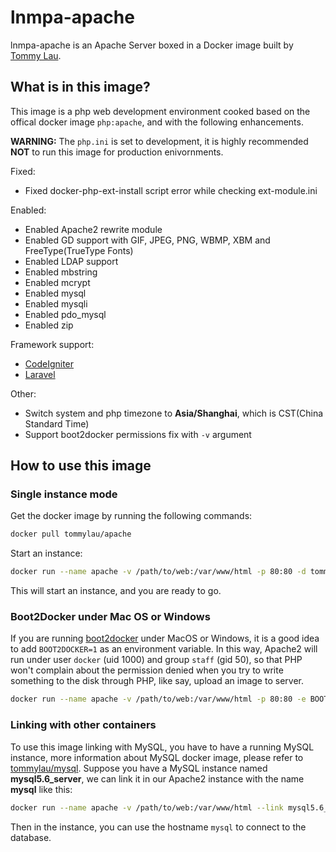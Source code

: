 # lnmpa-apache

lnmpa-apache is an Apache Server boxed in a Docker image built by [Tommy Lau](http://tommy.net.cn/).

## What is in this image?

This image is a php web development environment cooked based on the offical docker image `php:apache`, and with the following enhancements.

**WARNING:** The `php.ini` is set to development, it is highly recommended **NOT** to run this image for production enivornments.

Fixed:

- Fixed docker-php-ext-install script error while checking ext-module.ini

Enabled:

- Enabled Apache2 rewrite module
- Enabled GD support with GIF, JPEG, PNG, WBMP, XBM and FreeType(TrueType Fonts)
- Enabled LDAP support
- Enabled mbstring
- Enabled mcrypt
- Enabled mysql
- Enabled mysqli
- Enabled pdo_mysql
- Enabled zip

Framework support:

- [CodeIgniter](https://ellislab.com/codeigniter)
- [Laravel](http://laravel.com/)

Other:

- Switch system and php timezone to **Asia/Shanghai**, which is CST(China Standard Time)
- Support boot2docker permissions fix with `-v` argument

## How to use this image

### Single instance mode

Get the docker image by running the following commands:

```bash
docker pull tommylau/apache
```

Start an instance:

```bash
docker run --name apache -v /path/to/web:/var/www/html -p 80:80 -d tommylau/apache
```

This will start an instance, and you are ready to go.

### Boot2Docker under Mac OS or Windows

If you are running [boot2docker](https://github.com/boot2docker/boot2docker) under MacOS or Windows, it is a good idea to add `BOOT2DOCKER=1` as an environment variable. In this way, Apache2 will run under user `docker` (uid 1000) and group `staff` (gid 50), so that PHP won't complain about the permission denied when you try to write something to the disk through PHP, like say, upload an image to server.

```bash
docker run --name apache -v /path/to/web:/var/www/html -p 80:80 -e BOOT2DOCKER=1 -d tommylau/apache
```

### Linking with other containers

To use this image linking with MySQL, you have to have a running MySQL instance, more information about MySQL docker image, please refer to [tommylau/mysql](https://registry.hub.docker.com/u/tommylau/mysql/). Suppose you have a MySQL instance named **mysql5.6_server**, we can link it in our Apache2 instance with the name **mysql** like this:

```bash
docker run --name apache -v /path/to/web:/var/www/html --link mysql5.6_server:mysql -p 80:80 -e -d tommylau/apache
```

Then in the instance, you can use the hostname `mysql` to connect to the database.
